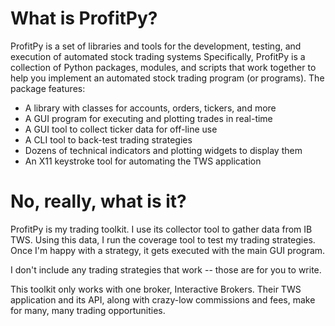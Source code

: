 # What is ProfitPy? #

ProfitPy is a set of libraries and tools for the development, testing, and execution of automated stock trading systems Specifically, ProfitPy is a collection of Python packages, modules, and scripts that work together to help you implement an automated stock trading program (or programs). The package features:

  * A library with classes for accounts, orders, tickers, and more
  * A GUI program for executing and plotting trades in real-time
  * A GUI tool to collect ticker data for off-line use
  * A CLI tool to back-test trading strategies
  * Dozens of technical indicators and plotting widgets to display them
  * An X11 keystroke tool for automating the TWS application

# No, really, what is it? #

ProfitPy is my trading toolkit. I use its collector tool to gather data from IB TWS. Using this data, I run the coverage tool to test my trading strategies. Once I'm happy with a strategy, it gets executed with the main GUI program.

I don't include any trading strategies that work -- those are for you to write.

This toolkit only works with one broker, Interactive Brokers. Their TWS application and its API, along with crazy-low commissions and fees, make for many, many trading opportunities.